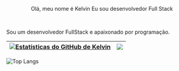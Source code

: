 <p align="center">Olá, meu nome é Kelvin Eu sou desenvolvedor Full Stack</p>

<br />

Sou um desenvolvedor FullStack e apaixonado por programação.

| <a href="https://github.com/kelvinbrucelee/"><img align="center" src="https://github-readme-stats.vercel.app/api?username=kelvinbrucelee&show_icons=true&include_all_commits=true&theme=buefy&hide_border=true" alt="Estatísticas do GitHub de Kelvin" /></a> | <a href="https://github.com/kelvinbrucelee/"><img align="center" src="https://github-readme-stats.vercel.app/api/top-langs/?username=kelvinbrucelee&layout=compact&theme=buefy&hide_border=true" /></a> |
| ------------- | ------------- |

![Top Langs](https://github-readme-stats.vercel.app/api/top-langs/?username=kelvinbrucelee&hide_progress=true)
<br />
<br />

